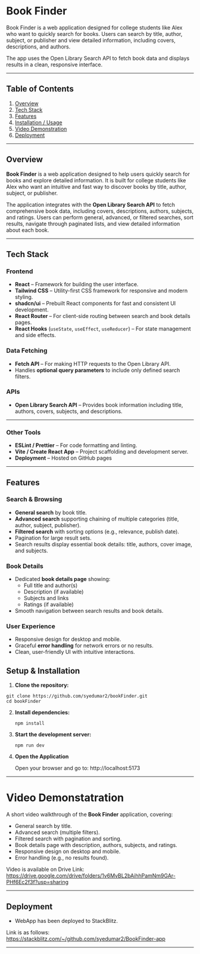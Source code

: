 
# Book Finder

Book Finder is a web application designed for college students like Alex who want to quickly search for books. Users can search by title, author, subject, or publisher and view detailed information, including covers, descriptions, and authors.

The app uses the Open Library Search API
 to fetch book data and displays results in a clean, responsive interface.



---

## Table of Contents
1. [Overview](#overview)  
2. [Tech Stack](#tech-stack)  
3. [Features](#features)  
4. [Installation / Usage](#installation--usage) 
5. [Video Demonstration](#video-demo) 
6. [Deployment](#deployment)
  

---
## Overview

**Book Finder** is a web application designed to help users quickly search for books and explore detailed information. It is built for college students like Alex who want an intuitive and fast way to discover books by title, author, subject, or publisher.

The application integrates with the **Open Library Search API** to fetch comprehensive book data, including covers, descriptions, authors, subjects, and ratings. Users can perform general, advanced, or filtered searches, sort results, navigate through paginated lists, and view detailed information about each book.

---
## Tech Stack

### **Frontend**
- **React** – Framework for building the user interface.  
- **Tailwind CSS** – Utility-first CSS framework for responsive and modern styling.  
- **shadcn/ui** – Prebuilt React components for fast and consistent UI development.  
- **React Router** – For client-side routing between search and book details pages.  
- **React Hooks** (`useState`, `useEffect`, `useReducer`) – For state management and side effects.  

### **Data Fetching**
- **Fetch API** – For making HTTP requests to the Open Library API.  
- Handles **optional query parameters** to include only defined search filters.  

### **APIs**
- **Open Library Search API** – Provides book information including title, authors, covers, subjects, and descriptions.  

---

### **Other Tools**
- **ESLint / Prettier** – For code formatting and linting.  
- **Vite / Create React App** – Project scaffolding and development server.  
- **Deployment** – Hosted on GitHub pages 



---

## Features

### **Search & Browsing**
- **General search** by book title.  
- **Advanced search** supporting chaining of multiple categories (title, author, subject, publisher).  
- **Filtered search** with sorting options (e.g., relevance, publish date).  
- Pagination for large result sets.  
- Search results display essential book details: title, authors, cover image, and subjects.  

### **Book Details**
- Dedicated **book details page** showing:
  - Full title and author(s)  
  - Description (if available)  
  - Subjects and links  
  - Ratings (if available)  
- Smooth navigation between search results and book details.  

### **User Experience**
- Responsive design for desktop and mobile.  
- Graceful **error handling** for network errors or no results.  
- Clean, user-friendly UI with intuitive interactions.  

## Setup & Installation

1. **Clone the repository:**
```
git clone https://github.com/syedumar2/bookFinder.git
cd bookFinder
```

2. **Install dependencies:**

    ```
    npm install
   ```

3. **Start the development server:**

   ```
   npm run dev
   ```
4. **Open the Application**

    Open your browser and go to: http://localhost:5173

---
# Video Demonstatration

A short video walkthrough of the **Book Finder** application, covering:  
- General search by title.  
- Advanced search (multiple filters).  
- Filtered search with pagination and sorting.  
- Book details page with description, authors, subjects, and ratings.  
- Responsive design on desktop and mobile.  
- Error handling (e.g., no results found). 

Video is available on Drive Link:
 https://drive.google.com/drive/folders/1v6MvBL2bAihhPamNm9GAr-PHf6Ec2f3f?usp=sharing

---
## Deployment

- WebApp has been deployed to StackBlitz.

Link is as follows: https://stackblitz.com/~/github.com/syedumar2/BookFinder-app 

---





